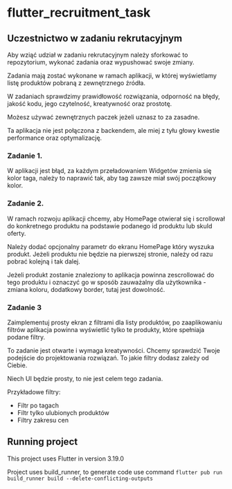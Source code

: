 # flutter_recruitment_task

## Uczestnictwo w zadaniu rekrutacyjnym
Aby wziąć udział w zadaniu rekrutacyjnym należy sforkować to repozytorium, wykonać zadania oraz wypushować swoje zmiany.

Zadania mają zostać wykonane w ramach aplikacji, w której wyświetlamy listę produktów pobraną z zewnętrznego źródła.

W zadaniach sprawdzimy prawidłowość rozwiązania, odporność na błędy, jakość kodu, jego czytelność, kreatywność oraz prostotę.

Możesz używać zewnętrznych paczek jeżeli uznasz to za zasadne.

Ta aplikacja nie jest połączona z backendem, ale miej z tyłu głowy kwestie performance oraz optymalizację.

### Zadanie 1.
W aplikacji jest błąd, za każdym przeładowaniem Widgetów zmienia się kolor taga, należy to naprawić tak, aby tag zawsze miał swój początkowy kolor.

### Zadanie 2.
W ramach rozwoju aplikacji chcemy, aby HomePage otwierał się i scrollował do konkretnego produktu na podstawie podanego id produktu lub skuId oferty.

Należy dodać opcjonalny parametr do ekranu HomePage który wyszuka produkt. Jeżeli produktu nie będzie na pierwszej stronie, należy od razu pobrać kolejną i tak dalej.

Jeżeli produkt zostanie znaleziony to aplikacja powinna zescrollować do tego produktu i oznaczyć go w sposób zauważalny dla użytkownika - zmiana koloru, dodatkowy border, tutaj jest dowolność.

### Zadanie 3
Zaimplementuj prosty ekran z filtrami dla listy produktów, po zaaplikowaniu filtrów aplikacja powinna wyświetlić tylko te produkty, które spełniaja podane filtry.

To zadanie jest otwarte i wymaga kreatywności.
Chcemy sprawdzić Twoje podejście do projektowania rozwiązań.
To jakie filtry dodasz zależy od Ciebie.

Niech UI będzie prosty, to nie jest celem tego zadania.

Przykładowe filtry:
 - Filtr po tagach
 - Filtr tylko ulubionych produktów
 - Filtry zakresu cen

## Running project
This project uses Flutter in version 3.19.0

Project uses build_runner, to generate code use command `flutter pub run build_runner build --delete-conflicting-outputs`
